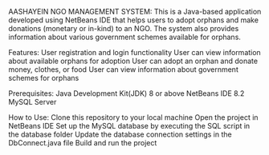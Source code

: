 AASHAYEIN NGO MANAGEMENT SYSTEM:
This is a Java-based application developed using NetBeans IDE that helps users to adopt orphans and make donations (monetary or in-kind) to an NGO. The system also provides information about various government schemes available for orphans.

Features:
User registration and login functionality
User can view information about available orphans for adoption
User can adopt an orphan and donate money, clothes, or food
User can view information about government schemes for orphans

Prerequisites:
Java Development Kit(JDK) 8 or above
NetBeans IDE 8.2
MySQL Server

How to Use:
Clone this repository to your local machine
Open the project in NetBeans IDE
Set up the MySQL database by executing the SQL script in the database folder
Update the database connection settings in the DbConnect.java file
Build and run the project
